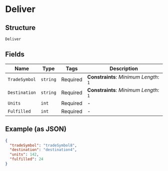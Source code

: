 
# Deliver

## Structure

`Deliver`

## Fields

| Name | Type | Tags | Description |
|  --- | --- | --- | --- |
| `TradeSymbol` | `string` | Required | **Constraints**: *Minimum Length*: `1` |
| `Destination` | `string` | Required | **Constraints**: *Minimum Length*: `1` |
| `Units` | `int` | Required | - |
| `Fulfilled` | `int` | Required | - |

## Example (as JSON)

```json
{
  "tradeSymbol": "tradeSymbol8",
  "destination": "destination4",
  "units": 142,
  "fulfilled": 24
}
```

